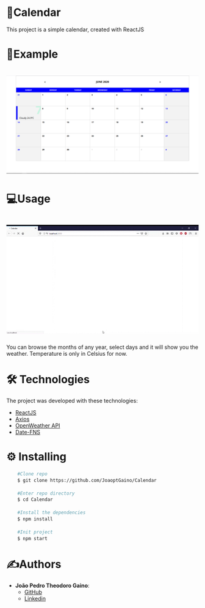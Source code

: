 # 📆Calendar
This project is a simple calendar, created with ReactJS

# 📝Example
<h1>
<img src="./public/images/calendar.PNG">
</h1>

# 💻Usage
<h1>
<img src="./public/images/calendar-presentation.gif">
</h1>
<p>You can browse the months of any year, select days and it will show you the weather. Temperature is only in Celsius for now.
</p>

# 🛠 Technologies
The project was developed with these technologies:

- [ReactJS](https://reactjs.org)
- [Axios](https://github.com/axios/axios)
- [OpenWeather API](https://openweathermap.org/api)
- [Date-FNS](https://date-fns.org/)

# ⚙ Installing

```bash
    #Clone repo
    $ git clone https://github.com/JoaoptGaino/Calendar

    #Enter repo directory
    $ cd Calendar

    #Install the dependencies
    $ npm install

    #Init project
    $ npm start

```


# ✍Authors
- **João Pedro Theodoro Gaino**:
    - [GitHub](https://github.com/JoaoptGaino)
    - [Linkedin](https://www.linkedin.com/in/jo%C3%A3o-pedro-theodoro-gaino-b447a6178/)
    



